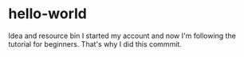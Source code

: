 # hello-world
Idea and resource bin
I started my account and now I'm
following the tutorial for beginners.
That's why I did this commmit.
